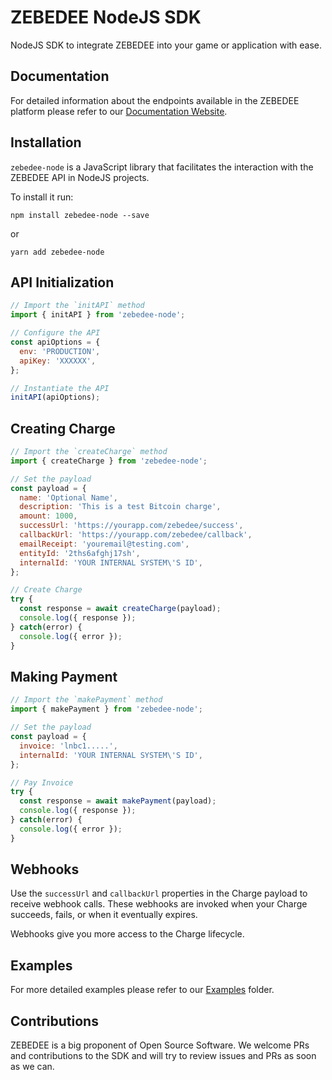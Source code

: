 # ZEBEDEE NodeJS SDK

NodeJS SDK to integrate ZEBEDEE into your game or application with ease.

## Documentation

For detailed information about the endpoints available in the ZEBEDEE platform please refer to our [Documentation Website](https://google.com).

## Installation

`zebedee-node` is a JavaScript library that facilitates the interaction with the ZEBEDEE API in NodeJS projects.

To install it run:

```
npm install zebedee-node --save
```
or
```
yarn add zebedee-node
```

## API Initialization

```js
// Import the `initAPI` method
import { initAPI } from 'zebedee-node';

// Configure the API
const apiOptions = {
  env: 'PRODUCTION',
  apiKey: 'XXXXXX',
};

// Instantiate the API
initAPI(apiOptions);
```

## Creating Charge

```js
// Import the `createCharge` method
import { createCharge } from 'zebedee-node';

// Set the payload
const payload = {
  name: 'Optional Name',
  description: 'This is a test Bitcoin charge',
  amount: 1000,
  successUrl: 'https://yourapp.com/zebedee/success',
  callbackUrl: 'https://yourapp.com/zebedee/callback',
  emailReceipt: 'youremail@testing.com',
  entityId: '2ths6afghj17sh',
  internalId: 'YOUR INTERNAL SYSTEM\'S ID',
};

// Create Charge
try {
  const response = await createCharge(payload);
  console.log({ response });
} catch(error) {
  console.log({ error });
}
```

## Making Payment

```js
// Import the `makePayment` method
import { makePayment } from 'zebedee-node';

// Set the payload
const payload = {
  invoice: 'lnbc1.....',
  internalId: 'YOUR INTERNAL SYSTEM\'S ID',
};

// Pay Invoice
try {
  const response = await makePayment(payload);
  console.log({ response });
} catch(error) {
  console.log({ error });
}
```

## Webhooks

Use the `successUrl` and `callbackUrl` properties in the Charge payload to receive webhook calls. These webhooks are invoked when your Charge succeeds, fails, or when it eventually expires.

Webhooks give you more access to the Charge lifecycle.

## Examples

For more detailed examples please refer to our [Examples](https://google.com) folder.


## Contributions

ZEBEDEE is a big proponent of Open Source Software. We welcome PRs and contributions to the SDK and will try to review issues and PRs as soon as we can.




